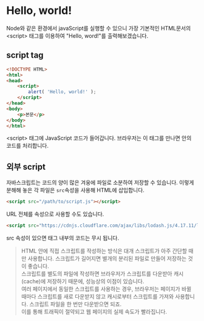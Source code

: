 # Hello, world!

Node와 같은 환경에서 javaScript를 실행할 수 있으니 가장 기본적인 HTML문서의 \<script\> 태그를 이용하여 "Hello, word!"를 출력해보겠습니다.

## script tag
```HTML
<!DOCTYPE HTML>
<html>
<head>
    <script>
        alert( 'Hello, world!' );
    </script>
</head>
<body>
    <p>본문</p>
</body>
</html>
```

\<script\> 태그에 JavaScript 코드가 들어갑니다. 브라우저는 이 태그를 만나면 안의 코드를 처리합니다.

## 외부 script
자바스크립트는 코드의 양이 많은 겨웅에 파일로 소분하여 저장할 수 있습니다.
이렇게 분해해 놓은 각 파일은 `src`속성을 사용해 HTML에 삽입합니다.

```HTML
<script src="/path/to/script.js"></script>
```

URL 전체를 속성으로 사용할 수도 있습니다.
```HTML
<script src="https://cdnjs.cloudflare.com/ajax/libs/lodash.js/4.17.11/lodash.js"></script>
```

src 속성이 있으면 태그 내부의 코드는 무시 됩니다.

>HTML 안에 직접 스크립트를 작성하는 방식은 대개 스크립트가 아주 간단할 때만 사용합니다. 스크립트가 길어지면 별개의 분리된 파일로 만들어 저장하는 것이 좋습니다. <br>
>스크립트를 별도의 파일에 작성하면 브라우저가 스크립트를 다운받아 캐시(cache)에 저장하기 때문에, 성능상의 이점이 있습니다.<br>
>여러 페이지에서 동일한 스크립트를 사용하는 경우, 브라우저는 페이지가 바뀔 때마다 스크립트를 새로 다운받지 않고 캐시로부터 스크립트를 가져와 사용합니다. 스크립트 파일을 한 번만 다운받으면 되죠.<br>
>이를 통해 트래픽이 절약되고 웹 페이지의 실제 속도가 빨라집니다.